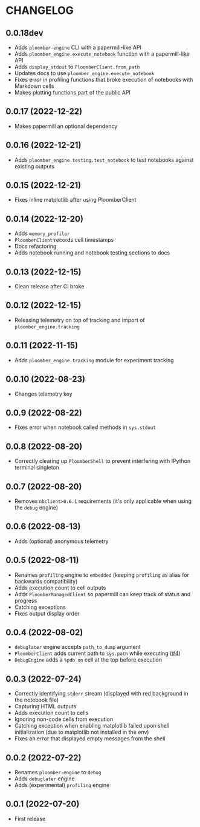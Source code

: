 # CHANGELOG

## 0.0.18dev
* Adds `ploomber-engine` CLI with a papermill-like API
* Adds `ploomber_engine.execute_notebook` function with a papermill-like API
* Adds `display_stdout` to `PloomberClient.from_path`
* Updates docs to use `ploomber_engine.execute_notebook`
* Fixes error in profiling functions that broke execution of notebooks with Markdown cells
* Makes plotting functions part of the public API

## 0.0.17 (2022-12-22)
* Makes papermill an optional dependency

## 0.0.16 (2022-12-21)
* Adds `ploomber_engine.testing.test_notebook` to test notebooks against existing outputs

## 0.0.15 (2022-12-21)
* Fixes inline matplotlib after using PloomberClient

## 0.0.14 (2022-12-20)
* Adds `memory_profiler`
* `PloomberClient` records cell timestamps
* Docs refactoring
* Adds notebook running and notebook testing sections to docs

## 0.0.13 (2022-12-15)
* Clean release after CI broke

## 0.0.12 (2022-12-15)
* Releasing telemetry on top of tracking and import of `ploomber_engine.tracking`

## 0.0.11 (2022-11-15)
* Adds `ploomber_engine.tracking` module for experiment tracking

## 0.0.10 (2022-08-23)
* Changes telemetry key

## 0.0.9 (2022-08-22)
* Fixes error when notebook called methods in `sys.stdout`

## 0.0.8 (2022-08-20)
* Correctly clearing up `PloomberShell` to prevent interfering with IPython terminal singleton

## 0.0.7 (2022-08-20)
* Removes `nbclient>0.6.1` requirements (it's only applicable when using the `debug` engine)

## 0.0.6 (2022-08-13)
* Adds (optional) anonymous telemetry

## 0.0.5 (2022-08-11)
* Renames `profiling` engine to `embedded` (keeping `profiling` as alias for backwards compatibility)
* Adds execution count to cell outputs
* Adds `PloomberManagedClient` so papermill can keep track of status and progress
* Catching exceptions
* Fixes output display order

## 0.0.4 (2022-08-02)
* `debuglater` engine accepts `path_to_dump` argument
* `PloomberClient` adds current path to `sys.path` while executing ([#4](https://github.com/ploomber/ploomber-engine/issues/4))
* `DebugEngine` adds a `%pdb on` cell at the top before execution

## 0.0.3 (2022-07-24)
* Correctly identifying `stderr` stream (displayed with red background in the notebook file)
* Capturing HTML outputs
* Adds execution count to cells
* Ignoring non-code cells from execution
* Catching exception when enabling matplotlib failed upon shell initialization (due to matplotlib not installed in the env)
* Fixes an error that displayed empty messages from the shell

## 0.0.2 (2022-07-22)
* Renames `ploomber-engine` to `debug`
* Adds `debuglater` engine
* Adds (experimental) `profiling` engine

## 0.0.1 (2022-07-20)

* First release

